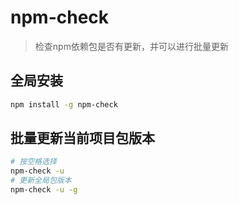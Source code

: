 # npm-check

> 检查npm依赖包是否有更新，并可以进行批量更新

## 全局安装

```sh
npm install -g npm-check
```

##  批量更新当前项目包版本

```sh
# 按空格选择
npm-check -u
# 更新全局包版本
npm-check -u -g
```

